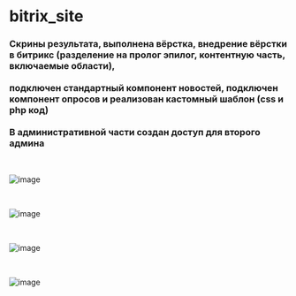 # bitrix_site

<h3> Скрины результата, выполнена вёрстка, внедрение вёрстки в битрикс (разделение на пролог эпилог, контентную часть, включаемые области), <br><br> подключен стандартный компонент новостей, подключен компонент опросов и реализован кастомный шаблон (css и php код) <br><br> В административной части создан доступ для второго админа</h3>

<br> 

![image](https://github.com/user-attachments/assets/9e561bcc-28d8-4ef7-8bb1-f6c319e94870)

<br> 

![image](https://github.com/user-attachments/assets/2523387d-c4ea-4543-b910-2afe49fe0cad)


<br> 

![image](https://github.com/user-attachments/assets/bed18742-1384-47a0-b2af-8e291be5c923)

<br> 

![image](https://github.com/user-attachments/assets/a4932412-2fed-4c8f-a99a-826d2c907ef1)
